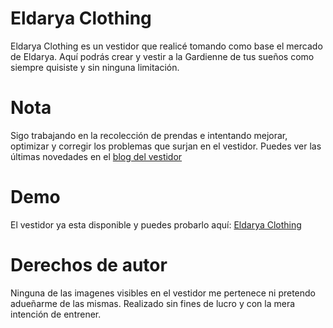 # Eldarya Clothing 
Eldarya Clothing es un vestidor que realicé tomando como base el mercado de Eldarya. Aquí podrás crear y vestir a la Gardienne de tus sueños como siempre quisiste y sin ninguna limitación.

# Nota
Sigo trabajando en la recolección de prendas e intentando mejorar, optimizar y corregir los problemas que surjan en el vestidor. Puedes ver las últimas novedades en el [blog del vestidor](https://eldaryaclothing.tumblr.com/)

# Demo
El vestidor ya esta disponible y puedes probarlo aquí: [Eldarya Clothing](https://eldaryaclothing.tumblr.com/es/clothes)

# Derechos de autor
Ninguna de las imagenes visibles en el vestidor me pertenece ni pretendo adueñarme de las mismas. Realizado sin fines de lucro y con la mera intención de entrener.